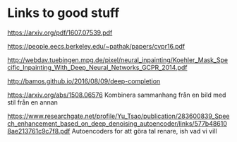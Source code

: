 # Links to good stuff

https://arxiv.org/pdf/1607.07539.pdf

https://people.eecs.berkeley.edu/~pathak/papers/cvpr16.pdf

http://webdav.tuebingen.mpg.de/pixel/neural_inpainting/Koehler_Mask_Specific_Inpainting_With_Deep_Neural_Networks_GCPR_2014.pdf

http://bamos.github.io/2016/08/09/deep-completion

https://arxiv.org/abs/1508.06576 Kombinera sammanhang från en bild med stil från en annan

https://www.researchgate.net/profile/Yu_Tsao/publication/283600839_Speech_enhancement_based_on_deep_denoising_autoencoder/links/577b486108ae213761c9c7f8.pdf Autoencoders for att göra tal renare, ish vad vi vill
